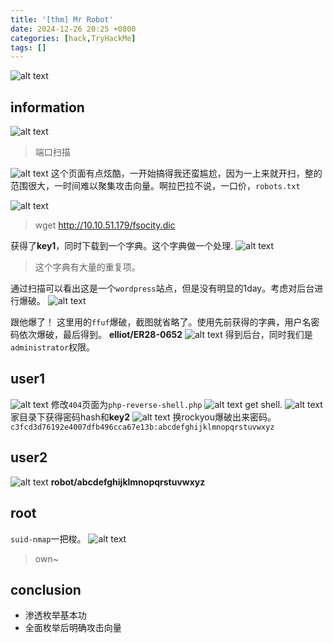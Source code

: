 ```yaml
---
title: '[thm] Mr Robot'
date: 2024-12-26 20:25 +0800
categories: [hack,TryHackMe]
tags: []
---
```


![alt text](<../assets/img/2024-12-26-[thm] Mr Robot.assets/image-1.png>)

## information

![alt text](<../assets/img/2024-12-26-[thm] Mr Robot.assets/image-2.png>)
> 端口扫描

![alt text](<../assets/img/2024-12-26-[thm] Mr Robot.assets/image-3.png>)
这个页面有点炫酷，一开始搞得我还蛮尴尬，因为一上来就开扫，整的范围很大，一时间难以聚集攻击向量。啊拉巴拉不说，一口价，`robots.txt`

![alt text](<../assets/img/2024-12-26-[thm] Mr Robot.assets/image-4.png>)
> wget http://10.10.51.179/fsocity.dic

获得了**key1**，同时下载到一个字典。这个字典做一个处理.
![alt text](<../assets/img/2024-12-26-[thm] Mr Robot.assets/image-5.png>)
> 这个字典有大量的重复项。

通过扫描可以看出这是一个`wordpress`站点，但是没有明显的1day。考虑对后台进行爆破。
![alt text](<../assets/img/2024-12-26-[thm] Mr Robot.assets/image-6.png>)

跟他爆了！
这里用的`ffuf`爆破，截图就省略了。使用先前获得的字典，用户名密码依次爆破，最后得到。
**elliot/ER28-0652**
![alt text](<../assets/img/2024-12-26-[thm] Mr Robot.assets/image-7.png>)
得到后台，同时我们是`administrator`权限。


## user1

![alt text](<../assets/img/2024-12-26-[thm] Mr Robot.assets/image-8.png>)
修改`404`页面为`php-reverse-shell.php`
![alt text](<../assets/img/2024-12-26-[thm] Mr Robot.assets/image-9.png>)
get shell.
![alt text](<../assets/img/2024-12-26-[thm] Mr Robot.assets/image-10.png>)
家目录下获得密码hash和**key2**
![alt text](<../assets/img/2024-12-26-[thm] Mr Robot.assets/image-11.png>)
换rockyou爆破出来密码。
`c3fcd3d76192e4007dfb496cca67e13b:abcdefghijklmnopqrstuvwxyz`
## user2

![alt text](<../assets/img/2024-12-26-[thm] Mr Robot.assets/image-12.png>)
**robot/abcdefghijklmnopqrstuvwxyz**

## root

`suid-nmap`一把梭。
![alt text](<../assets/img/2024-12-26-[thm] Mr Robot.assets/image-13.png>)
> own~

## conclusion
- 渗透枚举基本功
- 全面枚举后明确攻击向量





